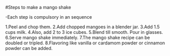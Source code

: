 #Steps to make a mango shake

-Each step is compulsory in an sequence


1.Peel and chop them.
2.Add chopped mangoes in a blender jar. 
3.Add 1.5 cups milk.
4.Also, add 2 to 3 ice cubes. 
5.Blend till smooth. Pour in glasses.
6.Serve mango shake immediately.
7.The mango shake recipe can be doubled or tripled. 
8.Flavoring like vanilla or cardamom powder or cinnamon powder can be added.